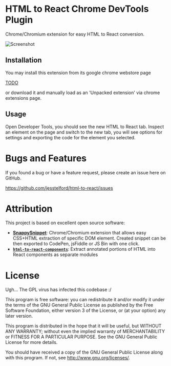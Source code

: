 # HTML to React Chrome DevTools Plugin

Chrome/Chromium extension for easy HTML to React conversion.

![Screenshot](TODO)

## Installation

You may install this extension from its google chrome webstore page

[TODO](TODO)

or download it and manually load as an 'Unpacked extension' via chrome
extensions page.

## Usage

Open Developer Tools, you should see the new HTML to React tab. Inspect an
element on the page and switch to the new tab, you will see options for settings
and exporting the code for the element you selected.

# Bugs and Features

If you found a bug or have a feature request, please create an issue here on GitHub.

https://github.com/jesstelford/html-to-react/issues

# Attribution

This project is based on excellent open source software:

* **[SnappySnippet](https://github.com/kdzwinel/SnappySnippet/issues)**:
  Chrome/Chromium extension that allows easy CSS+HTML extraction of specific DOM
  element. Created snippet can be then exported to CodePen, jsFiddle or JS Bin
  with one click.
* **[`html-to-react-components`](https://roman01la.github.io/html-to-react-components/)**:
  Extract annotated portions of HTML into React components as separate modules

# License

Ugh... The GPL virus has infected this codebase :/

This program is free software: you can redistribute it and/or modify
it under the terms of the GNU General Public License as published by
the Free Software Foundation, either version 3 of the License, or
(at your option) any later version.

This program is distributed in the hope that it will be useful,
but WITHOUT ANY WARRANTY; without even the implied warranty of
MERCHANTABILITY or FITNESS FOR A PARTICULAR PURPOSE.  See the
GNU General Public License for more details.

You should have received a copy of the GNU General Public License
along with this program.  If not, see <http://www.gnu.org/licenses/>.
